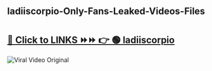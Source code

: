 
 ## ladiiscorpio-Only-Fans-Leaked-Videos-Files

# <h2><a href="https://mediaupload.pro?ladiiscorpio">🔗 Click to LINKS ⏩⏩ 👉 🟢 ladiiscorpio </a></h2>

<a href="https://mediaupload.pro?ladiiscorpio" rel="nofollow" data-target="animated-image.originalLink"><img src="https://i.ibb.co.com/xMMVF88/686577567.gif" alt="Viral Video Original" style="max-width: 100%; display: inline-block;" data-target="animated-image.originalImage"></a>